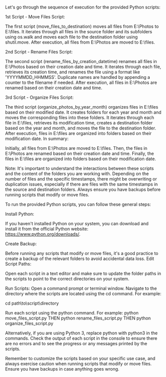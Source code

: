 Let's go through the sequence of execution for the provided Python scripts:

1st Script - Move Files Script:

The first script (move_files_to_destination) moves all files from E:\Photos to E:\files. It iterates through all files in the source folder and its subfolders using os.walk and moves each file to the destination folder using shutil.move.
After execution, all files from E:\Photos are moved to E:\files.

2nd Script - Rename Files Script:

The second script (rename_files_by_creation_datetime) renames all files in E:\Photos based on their creation date and time. It iterates through each file, retrieves its creation time, and renames the file using a format like 'YYYYMMDD_HHMMSS'.
Duplicate names are handled by appending a counter to the filename if needed.
After execution, all files in E:\Photos are renamed based on their creation date and time.

3rd Script - Organize Files Script:

The third script (organize_photos_by_year_month) organizes files in E:\files based on their modified date. It creates folders for each year and month and moves the corresponding files into these folders.
It iterates through each file in E:\files, retrieves its modification time, creates a destination folder based on the year and month, and moves the file to the destination folder.
After execution, files in E:\files are organized into folders based on their modification date.
In summary:

Initially, all files from E:\Photos are moved to E:\files.
Then, the files in E:\Photos are renamed based on their creation date and time.
Finally, the files in E:\files are organized into folders based on their modification date.

Note: It's important to understand the interactions between these scripts and the content of the folders you are working with. Depending on the number of files and the specific timestamps, there might be overwriting or duplication issues, especially if there are files with the same timestamps in the source and destination folders. Always ensure you have backups before running scripts that modify or move files.

To run the provided Python scripts, you can follow these general steps:

Install Python:

If you haven't installed Python on your system, you can download and install it from the official Python website: https://www.python.org/downloads/.

Create Backup:

Before running any scripts that modify or move files, it's a good practice to create a backup of the relevant folders to avoid accidental data loss.
Edit Script Paths:

Open each script in a text editor and make sure to update the folder paths in the scripts to point to the correct directories on your system.

Run Scripts:
Open a command prompt or terminal window.
Navigate to the directory where the scripts are located using the cd command. For example:

cd path\to\script\directory

Run each script using the python command. For example:
python move_files_script.py
THEN
python rename_files_script.py
THEN 
python organize_files_script.py

Alternatively, if you are using Python 3, replace python with python3 in the commands.
Check the output of each script in the console to ensure there are no errors and to see the progress or any messages printed by the scripts.

Remember to customize the scripts based on your specific use case, and always exercise caution when running scripts that modify or move files. Ensure you have backups in case anything goes wrong.







